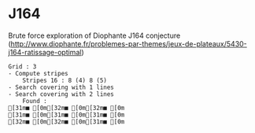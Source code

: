 ﻿# J164

Brute force exploration of Diophante J164 conjecture 
(http://www.diophante.fr/problemes-par-themes/jeux-de-plateaux/5430-j164-ratissage-optimal)

```
Grid : 3
- Compute stripes
    Stripes 16 : 8 (4) 8 (5) 
- Search covering with 1 lines
- Search covering with 2 lines
    Found : 
[31m■ [0m[32m■ [0m[32m■ [0m
[31m■ [0m[31m■ [0m[31m■ [0m
[32m■ [0m[32m■ [0m[31m■ [0m
```
